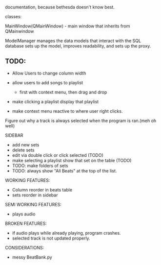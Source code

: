 documentation, because bethesda doesn't know best.


classes:

MainWindow(QMainWindow) - main window that inherits from QMainwindow

ModelManager manages the data models that interact with the SQL database
    sets up the model, improves readability, and sets up the proxy.


TODO:
- 
- Allow Users to change column width
- allow users to add songs to playlist 
    - first with context menu, then drag and drop

- make clicking a playlist display that playlist
- make context menu reactive to where user right clicks.



Figure out why a track is always selected when the program is ran.(meh oh well)



SIDEBAR
- add new sets
- delete sets
- edit via double click or click selected (TODO)
- make selecting a playlist show that set on the table (TODO)
- TODO: make folders of sets
- TODO: always show "All Beats" at the top of the list.

WORKING FEATURES:
- Column reorder in beats table
- sets reorder in sidebar

SEMI WORKING FEATURES:
 - plays audio


BROKEN FEATURES:
- if audio plays while already playing, program crashes.
- selected track is not updated properly.

CONSIDERATIONS:
- messy BeatBank.py